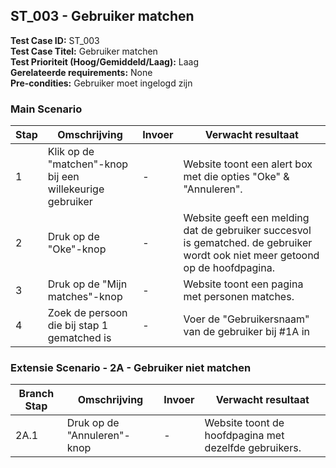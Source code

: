 ## ST_003 - Gebruiker matchen
**Test Case ID:** ST_003  
**Test Case Titel:** Gebruiker matchen  
**Test Prioriteit (Hoog/Gemiddeld/Laag):** Laag  
**Gerelateerde requirements:** None  
**Pre-condities:** Gebruiker moet ingelogd zijn

### Main Scenario
| Stap | Omschrijving | Invoer |  Verwacht resultaat |  
|-|-|-|-| 
| 1 | Klik op de "matchen"-knop bij een willekeurige gebruiker  | - |  Website toont een alert box met die opties "Oke" & "Annuleren".  
| 2 | Druk op de "Oke"-knop | - | Website geeft een melding dat de gebruiker succesvol is gematched. de gebruiker wordt ook niet meer getoond op de hoofdpagina.  
| 3 | Druk op de "Mijn matches"-knop | - | Website toont een pagina met personen matches.  
| 4 | Zoek de persoon die bij stap 1 gematched is | - | Voer de "Gebruikersnaam" van de gebruiker bij #1A in | - | Gebruiker wordt getoond als match.  

### Extensie Scenario - 2A - Gebruiker niet matchen
| Branch Stap | Omschrijving | Invoer |  Verwacht resultaat |  
|-|-|-|-|
| 2A.1 | Druk op de "Annuleren"-knop | - | Website toont de hoofdpagina met dezelfde gebruikers.  
